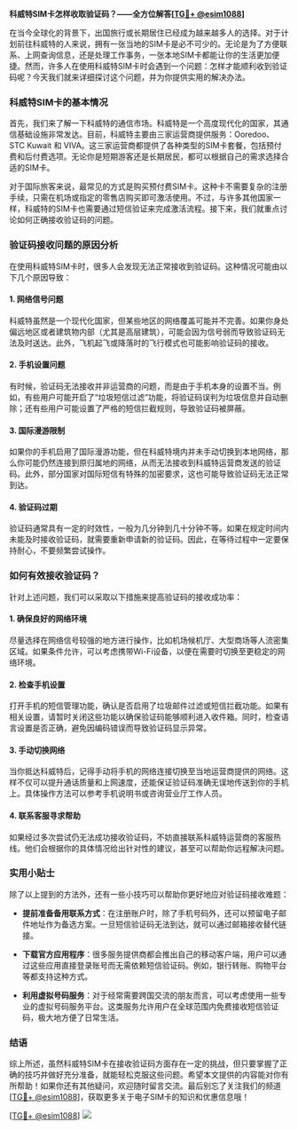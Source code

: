 **科威特SIM卡怎样收取验证码？——全方位解答[[TG💪+ @esim1088](https://t.me/s/esim1088)]**

在当今全球化的背景下，出国旅行或长期居住已经成为越来越多人的选择。对于计划前往科威特的人来说，拥有一张当地的SIM卡是必不可少的。无论是为了方便联系、上网查询信息，还是处理工作事务，一张本地SIM卡都能让你的生活更加便捷。然而，许多人在使用科威特SIM卡时会遇到一个问题：怎样才能顺利收到验证码呢？今天我们就来详细探讨这个问题，并为你提供实用的解决办法。

### 科威特SIM卡的基本情况

首先，我们来了解一下科威特的通信市场。科威特是一个高度现代化的国家，其通信基础设施非常发达。目前，科威特主要由三家运营商提供服务：Ooredoo、STC Kuwait 和 VIVA。这三家运营商都提供了各种类型的SIM卡套餐，包括预付费和后付费选项。无论你是短期游客还是长期居民，都可以根据自己的需求选择合适的SIM卡。

对于国际旅客来说，最常见的方式是购买预付费SIM卡。这种卡不需要复杂的注册手续，只需在机场或指定的零售店购买即可激活使用。不过，与许多其他国家一样，科威特的SIM卡也需要通过短信验证来完成激活流程。接下来，我们就重点讨论如何正确接收验证码的问题。

### 验证码接收问题的原因分析

在使用科威特SIM卡时，很多人会发现无法正常接收到验证码。这种情况可能由以下几个原因导致：

#### 1. 网络信号问题
科威特虽然是一个现代化国家，但某些地区的网络覆盖可能并不完善。如果你身处偏远地区或者建筑物内部（尤其是高层建筑），可能会因为信号弱而导致验证码无法及时送达。此外，飞机起飞或降落时的飞行模式也可能影响验证码的接收。

#### 2. 手机设置问题
有时候，验证码无法接收并非运营商的问题，而是由于手机本身的设置不当。例如，有些用户可能开启了“垃圾短信过滤”功能，将验证码误判为垃圾信息并自动删除；还有些用户可能设置了严格的短信拦截规则，导致验证码被屏蔽。

#### 3. 国际漫游限制
如果你的手机启用了国际漫游功能，但在科威特境内并未手动切换到本地网络，那么你可能仍然连接到原归属地的网络，从而无法接收到科威特运营商发送的验证码。此外，部分国家对国际短信有特殊的加密要求，这也可能导致验证码无法正常到达。

#### 4. 验证码过期
验证码通常具有一定的时效性，一般为几分钟到几十分钟不等。如果在规定时间内未能及时接收验证码，就需要重新申请新的验证码。因此，在等待过程中一定要保持耐心，不要频繁尝试操作。

### 如何有效接收验证码？

针对上述问题，我们可以采取以下措施来提高验证码的接收成功率：

#### 1. 确保良好的网络环境
尽量选择在网络信号较强的地方进行操作，比如机场候机厅、大型商场等人流密集区域。如果条件允许，可以考虑携带Wi-Fi设备，以便在需要时切换至更稳定的网络环境。

#### 2. 检查手机设置
打开手机的短信管理功能，确认是否启用了垃圾邮件过滤或短信拦截功能。如果有相关设置，请暂时关闭这些功能以确保验证码能够顺利进入收件箱。同时，检查语言设置是否正确，避免因编码错误而导致验证码显示异常。

#### 3. 手动切换网络
当你抵达科威特后，记得手动将手机的网络连接切换至当地运营商提供的网络。这样不仅可以提升通话质量和上网速度，还能保证验证码准确无误地传送到你的手机上。具体操作方法可以参考手机说明书或咨询营业厅工作人员。

#### 4. 联系客服寻求帮助
如果经过多次尝试仍无法成功接收验证码，不妨直接联系科威特运营商的客服热线。他们会根据你的具体情况给出针对性的建议，甚至可以帮助你远程解决问题。

### 实用小贴士

除了以上提到的方法外，还有一些小技巧可以帮助你更好地应对验证码接收难题：

- **提前准备备用联系方式**：在注册账户时，除了手机号码外，还可以预留电子邮件地址作为备选方案。一旦短信验证码无法到达，就可以通过邮箱接收替代链接。
  
- **下载官方应用程序**：很多服务提供商都会推出自己的移动客户端，用户可以通过这些应用直接登录账号而无需依赖短信验证码。例如，银行转账、购物平台等都支持这种方式。

- **利用虚拟号码服务**：对于经常需要跨国交流的朋友而言，可以考虑使用一些专业的虚拟号码服务平台。这类服务允许用户在全球范围内免费接收短信验证码，极大地方便了日常生活。

### 结语

综上所述，虽然科威特SIM卡在接收验证码方面存在一定的挑战，但只要掌握了正确的技巧并做好充分准备，就能轻松克服这些问题。希望本文提供的内容能对你有所帮助！如果你还有其他疑问，欢迎随时留言交流。最后别忘了关注我们的频道[[TG💪+ @esim1088](https://t.me/s/esim1088)]，获取更多关于电子SIM卡的知识和优惠信息哦！

[[TG💪+ @esim1088](https://t.me/s/esim1088)] ![](https://i.postimg.cc/4NQfJmqS/Snipaste-2025-05-13-00-14-12.png)
